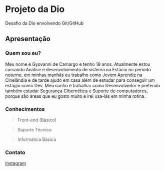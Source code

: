 # Projeto da Dio
Desafio da Dio envolvendo Git/GitHub

## Apresentação

### **Quem sou eu?**

Meu nome é Gyovanni de Camargo e tenho 19 anos. Atualmente estou cursando Análise e desenvolvimento de sistema na Estácio no período noturno, em minhas manhãs eu trabalho como Jovem Aprendiz na Cinelândia e de tarde ajudo em casa além de estudar para conseguir um estágio como Dev. Meu sonho é trabalhar como Desenvolvedor e pretendo também estudar Segurança Cibernética e Suporte de computadores, porque são áreas que eu gosto muito e irei usa-lás em minha rotina.

### **Conhecimentos**

> Front-end (Básico)

> Suporte Técnico

> Informática Básica

### **Contato**

[Instagram](https://www.instagram.com/gycamarg01/)
